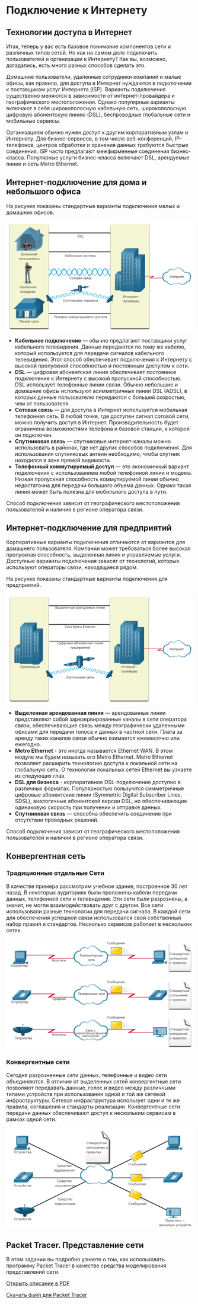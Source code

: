 # Подключение к Интернету

<!-- 1.5.1 -->
## Технологии доступа в Интернет
Итак, теперь у вас есть базовое понимание компонентов сети и различных типов сетей. Но как на самом деле подключить пользователей и организации к Интернету? Как вы, возможно, догадались, есть много разных способов сделать это.

Домашние пользователи, удаленные сотрудники компаний и малые офисы, как правило, для доступа в Интернет нуждаются в подключении к поставщикам услуг Интернета (ISP). Варианты подключения существенно меняются в зависимости от интернет-провайдера и географического местоположения. Однако популярные варианты включают в себя широкополосную кабельную сеть, широкополосную цифровую абонентскую линию (DSL), беспроводные глобальные сети и мобильные сервисы.

Организациям обычно нужен доступ к другим корпоративным узлам и Интернету. Для бизнес-сервисов, в том числе веб-конференций, IP-телефонов, центров обработки и хранения данных требуются быстрые соединения. ISP часто предлагают межфирменные соединения бизнес-класса. Популярные услуги бизнес-класса включают DSL, арендуемые линии и сеть Metro Ethernet.

<!-- 1.5.2 -->
## Интернет-подключение для дома и небольшого офиса
На рисунке показаны стандартные варианты подключения малых и домашних офисов.

![](./assets/1.5.2.png)
<!-- /courses/itn-dl/aeec9260-34fa-11eb-ad9a-f74babed41a6/af1e50c2-34fa-11eb-ad9a-f74babed41a6/assets/2d8f86d2-1c25-11ea-81a0-ffc2c49b96bc.svg -->

- **Кабельное подключение** — обычно предлагают поставщики услуг кабельного телевидения. Данные передаются по тому же кабелю, который используется для передачи сигналов кабельного телевидения. Этот способ обеспечивает подключения к Интернету с высокой пропускной способностью и постоянным доступом к сети.
- **DSL** — цифровая абонентская линия обеспечивает постоянное подключение к Интернету с высокой пропускной способностью. DSL использует телефонные линии связи. Обычно небольшие и домашние офисы используют асимметричные линии DSL (ADSL), в которых данные пользователю передаются с большей скоростью, чем от пользователя.
- **Сотовая связь** — для доступа в Интернет используется мобильная телефонная сеть. В любой точке, где доступен сигнал сотовой сети, можно получить доступ в Интернет. Производительность будет ограничена возможностями телефона и базовой станции, к которой он подключен.
- **Спутниковая связь** — спутниковые интернет-каналы можно использовать в районах, где нет других способов подключения. Для использования спутниковых антенн необходимо, чтобы спутник находился в зоне прямой видимости.
- **Телефонный коммутируемый доступ** — это экономичный вариант подключения с использованием любой телефонной линии и модема. Низкая пропускная способность коммутируемой линии обычно недостаточна для передачи большого объема данных. Однако такая линия может быть полезна для мобильного доступа в пути.

Способ подключения зависит от географического местоположения пользователей и наличия в регионе оператора связи.

<!-- 1.5.3 -->
## Интернет-подключение для предприятий
Корпоративные варианты подключения отличаются от вариантов для домашнего пользователя. Компании может требоваться более высокая пропускная способность, выделенная линия и управляемые услуги. Доступные варианты подключения зависят от технологий, которые используют операторы связи, находящиеся рядом.

На рисунке показаны стандартные варианты подключения для предприятий.

![](./assets/1.5.3.png)
<!-- /courses/itn-dl/aeec9260-34fa-11eb-ad9a-f74babed41a6/af1e50c2-34fa-11eb-ad9a-f74babed41a6/assets/2d8ffc02-1c25-11ea-81a0-ffc2c49b96bc.svg -->

- **Выделенная арендованная линия** — арендованные линии представляют собой зарезервированные каналы в сети оператора связи, обеспечивающие связь между географически удаленными офисами для передачи голоса и данных в частной сети. Плата за аренду таких каналов связи обычно взимается ежемесячно или ежегодно.
- **Metro Ethernet** - это иногда называется Ethernet WAN. В этом модуле мы будем называть его Metro Ethernet. Metro Ethernet позволяет расширить технологию доступа к локальной сети на глобальную сеть. О технологии локальных сетей Ethernet вы узнаете из следующих глав.
- **DSL для бизнеса** - корпоративное DSL-подключение доступно в различных форматах. Популярностью пользуются симметричные цифровые абонентские линии (Symmetric Digital Subscriber Lines, SDSL), аналогичные абонентской версии DSL, но обеспечивающие одинаковую скорость при получении и отправке данных.
- **Спутниковая связь** — способна обеспечить соединение при отсутствии проводных решений.

Способ подключения зависит от географического местоположения пользователей и наличия в регионе оператора связи.

<!-- 1.5.4 -->
## Конвергентная сеть

### Традиционные отдельные Сети

В качестве примера рассмотрим учебное здание, построенное 30 лет назад. В некоторых аудиториях были проложены кабели передачи данных, телефонной сети и телевидения. Эти сети были разрознены, а значит, не могли взаимодействовать друг с другом. Все сети использовали разные технологии для передачи сигнала. В каждой сети для обеспечения успешной связи использовался свой собственный набор правил и стандартов. Несколько сервисов работает в нескольких сетях.

![](./assets/1.5.4-1.png)
<!-- /courses/itn-dl/aeec9260-34fa-11eb-ad9a-f74babed41a6/af1e50c2-34fa-11eb-ad9a-f74babed41a6/assets/2d909840-1c25-11ea-81a0-ffc2c49b96bc.svg -->

### Конвергентные сети

Сегодня разрозненные сети данных, телефонные и видео сети объединяются. В отличие от выделенных сетей конвергентные сети позволяют передавать данные, голос и видео между различными типами устройств при использовании одной и той же сетевой инфраструктуры. Сетевая инфраструктура использует одни и те же правила, соглашения и стандарты реализации. Конвергентные сети передачи данных обеспечивают доступ к нескольким сервисам в рамках одной сети.

![](./assets/1.5.4-2.png)
<!-- /courses/itn-dl/aeec9260-34fa-11eb-ad9a-f74babed41a6/af1e50c2-34fa-11eb-ad9a-f74babed41a6/assets/2d913481-1c25-11ea-81a0-ffc2c49b96bc.svg -->

<!-- 1.5.5 -->
## Packet Tracer. Представление сети

В этом задании вы подробно узнаете о том, как использовать программу Packet Tracer в качестве средства моделирования представлений сети.

[Открыть описание в PDF](./assets/1.5.7-packet-tracer---network-representation_ru-RU.pdf)

[Скачать файл для Packet Tracer](./assets/1.5.7-packet-tracer---network-representation_ru-RU.pka)

